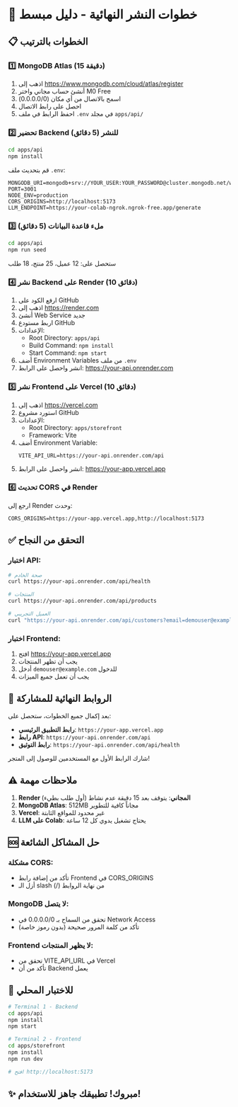 # 🚀 خطوات النشر النهائية - دليل مبسط

## 📋 الخطوات بالترتيب

### 1️⃣ MongoDB Atlas (15 دقيقة)
1. اذهب إلى https://www.mongodb.com/cloud/atlas/register
2. أنشئ حساب مجاني واختر M0 Free
3. اسمح بالاتصال من أي مكان (0.0.0.0/0)
4. احصل على رابط الاتصال
5. احفظ الرابط في ملف `.env` في مجلد `apps/api/`

### 2️⃣ تحضير Backend للنشر (5 دقائق)
```bash
cd apps/api
npm install
```

قم بتحديث ملف `.env`:
```env
MONGODB_URI=mongodb+srv://YOUR_USER:YOUR_PASSWORD@cluster.mongodb.net/week5mvp
PORT=3001
NODE_ENV=production
CORS_ORIGINS=http://localhost:5173
LLM_ENDPOINT=https://your-colab-ngrok.ngrok-free.app/generate
```

### 3️⃣ ملء قاعدة البيانات (5 دقائق)
```bash
cd apps/api
npm run seed
```
ستحصل على: 12 عميل، 25 منتج، 18 طلب

### 4️⃣ نشر Backend على Render (10 دقائق)
1. ارفع الكود على GitHub
2. اذهب إلى https://render.com
3. أنشئ Web Service جديد
4. اربط مستودع GitHub
5. الإعدادات:
   - Root Directory: `apps/api`
   - Build Command: `npm install`
   - Start Command: `npm start`
6. أضف Environment Variables من ملف `.env`
7. انشر واحصل على الرابط: https://your-api.onrender.com

### 5️⃣ نشر Frontend على Vercel (10 دقائق)
1. اذهب إلى https://vercel.com
2. استورد مشروع GitHub
3. الإعدادات:
   - Root Directory: `apps/storefront`
   - Framework: Vite
4. أضف Environment Variable:
   ```
   VITE_API_URL=https://your-api.onrender.com/api
   ```
5. انشر واحصل على الرابط: https://your-app.vercel.app

### 6️⃣ تحديث CORS في Render
ارجع إلى Render وحدث:
```
CORS_ORIGINS=https://your-app.vercel.app,http://localhost:5173
```

## ✅ التحقق من النجاح

### اختبار API:
```bash
# صحة الخادم
curl https://your-api.onrender.com/api/health

# المنتجات
curl https://your-api.onrender.com/api/products

# العميل التجريبي
curl "https://your-api.onrender.com/api/customers?email=demouser@example.com"
```

### اختبار Frontend:
1. افتح https://your-app.vercel.app
2. يجب أن تظهر المنتجات
3. أدخل `demouser@example.com` للدخول
4. يجب أن تعمل جميع الميزات

## 📱 الروابط النهائية للمشاركة

بعد إكمال جميع الخطوات، ستحصل على:

- **رابط التطبيق الرئيسي**: `https://your-app.vercel.app`
- **رابط API**: `https://your-api.onrender.com/api`
- **رابط التوثيق**: `https://your-api.onrender.com/api/health`

شارك الرابط الأول مع المستخدمين للوصول إلى المتجر!

## ⚠️ ملاحظات مهمة

1. **Render المجاني**: يتوقف بعد 15 دقيقة عدم نشاط (أول طلب بطيء)
2. **MongoDB Atlas**: 512MB مجاناً كافية للتطوير
3. **Vercel**: غير محدود للمواقع الثابتة
4. **LLM على Colab**: يحتاج تشغيل يدوي كل 12 ساعة

## 🆘 حل المشاكل الشائعة

### مشكلة CORS:
- تأكد من إضافة رابط Frontend في CORS_ORIGINS
- أزل الـ slash (/) من نهاية الروابط

### MongoDB لا يتصل:
- تحقق من السماح بـ 0.0.0.0/0 في Network Access
- تأكد من كلمة المرور صحيحة (بدون رموز خاصة)

### Frontend لا يظهر المنتجات:
- تحقق من VITE_API_URL في Vercel
- تأكد من أن Backend يعمل

## 📝 للاختبار المحلي

```bash
# Terminal 1 - Backend
cd apps/api
npm install
npm start

# Terminal 2 - Frontend  
cd apps/storefront
npm install
npm run dev

# افتح http://localhost:5173
```

## ✨ مبروك! تطبيقك جاهز للاستخدام!
